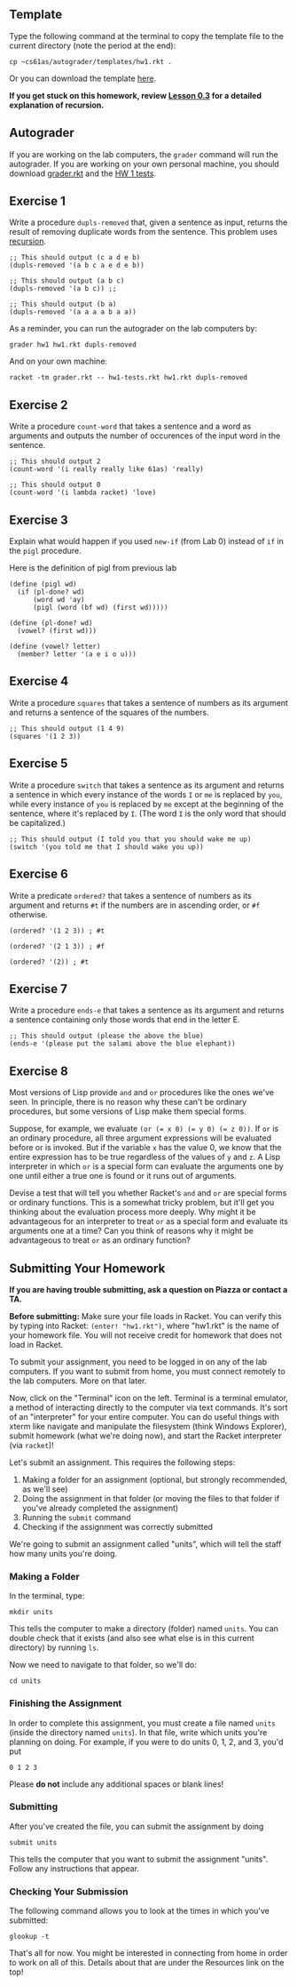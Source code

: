 ## Template

Type the following command at the terminal to copy the template file to the
current directory (note the period at the end):

    
    cp ~cs61as/autograder/templates/hw1.rkt .

Or you can download the template
[here](http://inst.eecs.berkeley.edu/~cs61as/templates/hw1.rkt).

**If you get stuck on this homework, review [Lesson 0.3](https://berkeley-cs61as.github.io/textbook/how-recursion-works.html) 
for a detailed explanation of recursion.**

## Autograder

If you are working on the lab computers, the `grader` command will run the autograder.  If you are working on your own personal machine, you should download [grader.rkt](http://inst.eecs.berkeley.edu/~cs61as/autograder/grader.rkt) and the [HW 1 tests](http://inst.eecs.berkeley.edu/~cs61as/autograder/tests/hw1-tests.rkt).

## Exercise 1

Write a procedure `dupls-removed` that, given a sentence as input, returns the
result of removing duplicate words from the sentence. This problem uses
[recursion](https://berkeley-cs61as.github.io/textbook/how-recursion-works.html).

```
;; This should output (c a d e b)
(dupls-removed '(a b c a e d e b)) 
```

```
;; This should output (a b c)
(dupls-removed '(a b c)) ;;
```

```
;; This should output (b a) 
(dupls-removed '(a a a a b a a))
```

As a reminder, you can run the autograder on the lab computers by:

    
    grader hw1 hw1.rkt dupls-removed

And on your own machine:


    racket -tm grader.rkt -- hw1-tests.rkt hw1.rkt dupls-removed


## Exercise 2

  
Write a procedure `count-word` that takes a sentence and a word as arguments
and outputs the number of occurences of the input word in the sentence.

```
;; This should output 2
(count-word '(i really really like 61as) 'really)
```

```
;; This should output 0
(count-word '(i lambda racket) 'love)
```

## Exercise 3

  
Explain what would happen if you used `new-if` (from Lab 0) instead of `if` in
the `pigl` procedure.

Here is the definition of pigl from previous lab

```
(define (pigl wd)
  (if (pl-done? wd)
      (word wd 'ay)
      (pigl (word (bf wd) (first wd)))))

(define (pl-done? wd)
  (vowel? (first wd)))

(define (vowel? letter)
  (member? letter '(a e i o u)))
```

## Exercise 4

  
Write a procedure `squares` that takes a sentence of numbers as its argument
and returns a sentence of the squares of the numbers.

```
;; This should output (1 4 9)
(squares '(1 2 3))
```

## Exercise 5

  
Write a procedure `switch` that takes a sentence as its argument and returns a
sentence in which every instance of the words `I` or `me` is replaced by `you`,
while every instance of `you` is replaced by `me` except at the beginning of
the sentence, where it's replaced by `I`. (The word `I` is the only word that
should be capitalized.)

```
;; This should output (I told you that you should wake me up)
(switch '(you told me that I should wake you up))
```

## Exercise 6

Write a predicate `ordered?` that takes a sentence of numbers as its argument
and returns `#t` if the numbers are in ascending order, or `#f` otherwise.

```
(ordered? '(1 2 3)) ; #t
```

```
(ordered? '(2 1 3)) ; #f
```

```
(ordered? '(2)) ; #t
```

## Exercise 7

  
Write a procedure `ends-e` that takes a sentence as its argument and returns a
sentence containing only those words that end in the letter E.

```
;; This should output (please the above the blue)
(ends-e '(please put the salami above the blue elephant))
```

## Exercise 8

Most versions of Lisp provide `and` and `or` procedures like the ones we've
seen. In principle, there is no reason why these can't be ordinary procedures,
but some versions of Lisp make them special forms.

Suppose, for example, we
evaluate `(or (= x 0) (= y 0) (= z 0))`. If `or` is an ordinary procedure, all
three argument expressions will be evaluated before or is invoked. But if the
variable `x` has the value 0, we know that the entire expression has to be
true regardless of the values of `y` and `z`. A Lisp interpreter in which `or`
is a special form can evaluate the arguments one by one until either a true
one is found or it runs out of arguments.

Devise a test that will tell you whether Racket's `and` and
`or` are special forms or ordinary functions. This is a somewhat tricky problem,
but it'll get you thinking about the evaluation process more deeply.
Why might it be advantageous for an interpreter to treat `or`
as a special form and evaluate its arguments one at a time? Can you think of
reasons why it might be advantageous to treat `or` as an ordinary function?

## Submitting Your Homework

**If you are having trouble submitting, ask a question on Piazza or contact a TA.**

**Before submitting:** Make sure your file loads in Racket.
You can verify this by typing into Racket: `(enter! "hw1.rkt")`, where "hw1.rkt" is the name of your homework file.
You will not receive credit for homework that does not load in Racket.

To submit your assignment, you need to be logged in on any of the lab
computers. If you want to submit from home, you must connect remotely to the
lab computers. More on that later.

Now, click on the "Terminal" icon on the left. Terminal is a terminal
emulator, a method of interacting directly to the computer via text commands.
It's sort of an "interpreter" for your entire computer. You can do useful
things with xterm like navigate and manipulate the filesystem (think Windows
Explorer), submit homework (what we're doing now), and start the Racket
interpreter (via `racket`)!

Let's submit an assignment. This requires the following steps:

  1. Making a folder for an assignment (optional, but strongly recommended, as we'll see)
  2. Doing the assignment in that folder (or moving the files to that folder if you've already completed the assignment)
  3. Running the `submit` command
  4. Checking if the assignment was correctly submitted

We're going to submit an assignment called "units", which will tell the staff
how many units you're doing.

### Making a Folder

In the terminal, type:

```
mkdir units
```

This tells the computer to make a directory (folder) named `units`. You can
double check that it exists (and also see what else is in this current
directory) by running `ls`.

Now we need to navigate to that folder, so we'll do:

```
cd units
```

### Finishing the Assignment

In order to complete this assignment, you must create a file named `units`
(inside the directory named `units`). In that file, write which units you're planning
on doing. For example, if you were to do units 0, 1, 2, and 3, you'd put

```
0 1 2 3
```

Please **do not** include any additional spaces or blank lines!

### Submitting

After you've created the file, you can submit the assignment by doing

```
submit units
```

This tells the computer that you want to submit the assignment "units".
Follow any instructions that appear.

### Checking Your Submission

The following command allows you to look at the times in which you've
submitted:

```
glookup -t
```

That's all for now. You might be interested in connecting from home in order
to work on all of this. Details about that are under the Resources link on the
top!

